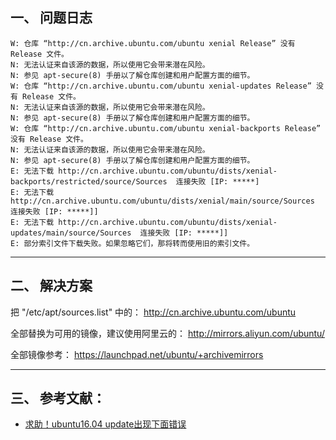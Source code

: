 ## 一、 问题日志

```shell
W: 仓库 “http://cn.archive.ubuntu.com/ubuntu xenial Release” 没有 Release 文件。
N: 无法认证来自该源的数据，所以使用它会带来潜在风险。
N: 参见 apt-secure(8) 手册以了解仓库创建和用户配置方面的细节。
W: 仓库 “http://cn.archive.ubuntu.com/ubuntu xenial-updates Release” 没有 Release 文件。
N: 无法认证来自该源的数据，所以使用它会带来潜在风险。
N: 参见 apt-secure(8) 手册以了解仓库创建和用户配置方面的细节。
W: 仓库 “http://cn.archive.ubuntu.com/ubuntu xenial-backports Release” 没有 Release 文件。
N: 无法认证来自该源的数据，所以使用它会带来潜在风险。
N: 参见 apt-secure(8) 手册以了解仓库创建和用户配置方面的细节。
E: 无法下载 http://cn.archive.ubuntu.com/ubuntu/dists/xenial-backports/restricted/source/Sources  连接失败 [IP: *****]
E: 无法下载 http://cn.archive.ubuntu.com/ubuntu/dists/xenial/main/source/Sources  连接失败 [IP: *****]]
E: 无法下载 http://cn.archive.ubuntu.com/ubuntu/dists/xenial-updates/main/source/Sources  连接失败 [IP: *****]]
E: 部分索引文件下载失败。如果忽略它们，那将转而使用旧的索引文件。

```

---
## 二、 解决方案

把 "/etc/apt/sources.list" 中的： http://cn.archive.ubuntu.com/ubuntu

全部替换为可用的镜像，建议使用阿里云的： http://mirrors.aliyun.com/ubuntu/

全部镜像参考： https://launchpad.net/ubuntu/+archivemirrors

---
## 三、 参考文献：
- [求助！ubuntu16.04 update出现下面错误](http://forum.ubuntu.com.cn/viewtopic.php?t=481622)
